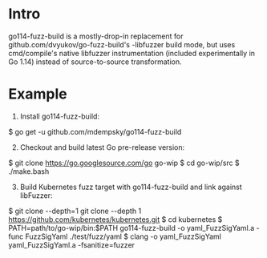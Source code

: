 # Intro

go114-fuzz-build is a mostly-drop-in replacement for
github.com/dvyukov/go-fuzz-build's -libfuzzer build mode, but uses
cmd/compile's native libfuzzer instrumentation (included
experimentally in Go 1.14) instead of source-to-source transformation.

# Example

1. Install go114-fuzz-build:

$ go get -u github.com/mdempsky/go114-fuzz-build

2. Checkout and build latest Go pre-release version:

$ git clone https://go.googlesource.com/go go-wip
$ cd go-wip/src
$ ./make.bash

3. Build Kubernetes fuzz target with go114-fuzz-build and link against libFuzzer:

$ git clone --depth=1 git clone --depth 1 https://github.com/kubernetes/kubernetes.git
$ cd kubernetes
$ PATH=path/to/go-wip/bin:$PATH go114-fuzz-build -o yaml_FuzzSigYaml.a -func FuzzSigYaml ./test/fuzz/yaml
$ clang -o yaml_FuzzSigYaml yaml_FuzzSigYaml.a -fsanitize=fuzzer
